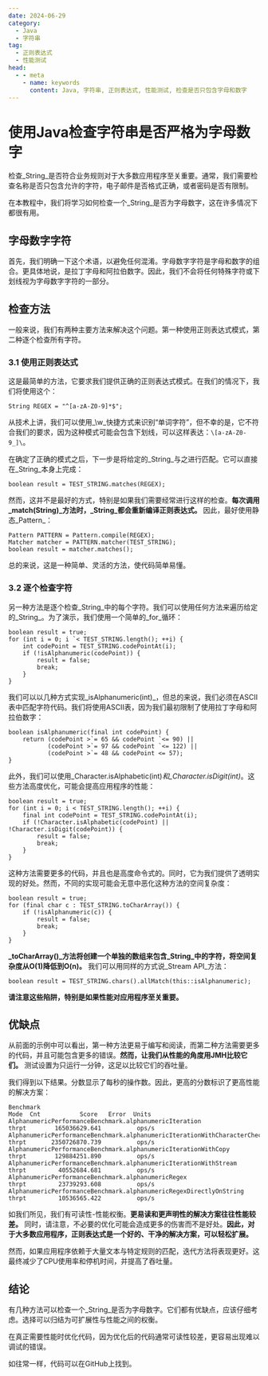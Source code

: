 ```yaml
---
date: 2024-06-29
category:
  - Java
  - 字符串
tag:
  - 正则表达式
  - 性能测试
head:
  - - meta
    - name: keywords
      content: Java, 字符串, 正则表达式, 性能测试, 检查是否只包含字母和数字
---
```


# 使用Java检查字符串是否严格为字母数字

检查_String_是否符合业务规则对于大多数应用程序至关重要。通常，我们需要检查名称是否只包含允许的字符，电子邮件是否格式正确，或者密码是否有限制。

在本教程中，我们将学习如何检查一个_String_是否为字母数字，这在许多情况下都很有用。

## 字母数字字符

首先，我们明确一下这个术语，以避免任何混淆。字母数字字符是字母和数字的组合。更具体地说，是拉丁字母和阿拉伯数字。因此，我们不会将任何特殊字符或下划线视为字母数字字符的一部分。

## 检查方法

一般来说，我们有两种主要方法来解决这个问题。第一种使用正则表达式模式，第二种逐个检查所有字符。

### 3.1 使用正则表达式

这是最简单的方法，它要求我们提供正确的正则表达式模式。在我们的情况下，我们将使用这个：

```
String REGEX = "^[a-zA-Z0-9]*$";
```

从技术上讲，我们可以使用_\w_快捷方式来识别“单词字符”，但不幸的是，它不符合我们的要求，因为这种模式可能会包含下划线，可以这样表达：`\[a-zA-Z0-9_]\`。

在确定了正确的模式之后，下一步是将给定的_String_与之进行匹配。它可以直接在_String_本身上完成：

```
boolean result = TEST_STRING.matches(REGEX);
```

然而，这并不是最好的方式，特别是如果我们需要经常进行这样的检查。**每次调用_match(String)_方法时，_String_都会重新编译正则表达式。** 因此，最好使用静态_Pattern_：

```
Pattern PATTERN = Pattern.compile(REGEX);
Matcher matcher = PATTERN.matcher(TEST_STRING);
boolean result = matcher.matches();
```

总的来说，这是一种简单、灵活的方法，使代码简单易懂。

### 3.2 逐个检查字符

另一种方法是逐个检查_String_中的每个字符。我们可以使用任何方法来遍历给定的_String_。为了演示，我们使用一个简单的_for_循环：

```
boolean result = true;
for (int i = 0; i `< TEST_STRING.length(); ++i) {
    int codePoint = TEST_STRING.codePointAt(i);
    if (!isAlphanumeric(codePoint)) {
        result = false;
        break;
    }
}
```

我们可以以几种方式实现_isAlphanumeric(int)_，但总的来说，我们必须在ASCII表中匹配字符代码。我们将使用ASCII表，因为我们最初限制了使用拉丁字母和阿拉伯数字：

```
boolean isAlphanumeric(final int codePoint) {
    return (codePoint >`= 65 && codePoint `<= 90) ||
           (codePoint >`= 97 && codePoint `<= 122) ||
           (codePoint >`= 48 && codePoint <= 57);
}
```

此外，我们可以使用_Character.isAlphabetic(int)_和_Character.isDigit(int)_。这些方法高度优化，可能会提高应用程序的性能：

```
boolean result = true;
for (int i = 0; i < TEST_STRING.length(); ++i) {
    final int codePoint = TEST_STRING.codePointAt(i);
    if (!Character.isAlphabetic(codePoint) || !Character.isDigit(codePoint)) {
        result = false;
        break;
    }
}
```

这种方法需要更多的代码，并且也是高度命令式的。同时，它为我们提供了透明实现的好处。然而，不同的实现可能会无意中恶化这种方法的空间复杂度：

```
boolean result = true;
for (final char c : TEST_STRING.toCharArray()) {
    if (!isAlphanumeric(c)) {
        result = false;
        break;
    }
}
```

**_toCharArray()_方法将创建一个单独的数组来包含_String_中的字符，将空间复杂度从O(1)降低到O(n)。** 我们可以用同样的方式说_Stream API_方法：

```
boolean result = TEST_STRING.chars().allMatch(this::isAlphanumeric);
```

**请注意这些陷阱，特别是如果性能对应用程序至关重要。**

## 优缺点

从前面的示例中可以看出，第一种方法更易于编写和阅读，而第二种方法需要更多的代码，并且可能包含更多的错误。**然而，让我们从性能的角度用JMH比较它们。** 测试设置为只运行一分钟，这足以比较它们的吞吐量。

我们得到以下结果。分数显示了每秒的操作数。因此，更高的分数标识了更高性能的解决方案：

```
Benchmark                                                                   Mode  Cnt           Score   Error  Units
AlphanumericPerformanceBenchmark.alphanumericIteration                     thrpt        165036629.641          ops/s
AlphanumericPerformanceBenchmark.alphanumericIterationWithCharacterChecks  thrpt       2350726870.739          ops/s
AlphanumericPerformanceBenchmark.alphanumericIterationWithCopy             thrpt        129884251.890          ops/s
AlphanumericPerformanceBenchmark.alphanumericIterationWithStream           thrpt         40552684.681          ops/s
AlphanumericPerformanceBenchmark.alphanumericRegex                         thrpt         23739293.608          ops/s
AlphanumericPerformanceBenchmark.alphanumericRegexDirectlyOnString         thrpt         10536565.422          ops/s
```

如我们所见，我们有可读性-性能权衡。**更易读和更声明性的解决方案往往性能较差。** 同时，请注意，不必要的优化可能会造成更多的伤害而不是好处。**因此，对于大多数应用程序，正则表达式是一个好的、干净的解决方案，可以轻松扩展。**

然而，如果应用程序依赖于大量文本与特定规则的匹配，迭代方法将表现更好。这最终减少了CPU使用率和停机时间，并提高了吞吐量。

## 结论

有几种方法可以检查一个_String_是否为字母数字。它们都有优缺点，应该仔细考虑。选择可以归结为可扩展性与性能之间的权衡。

在真正需要性能时优化代码，因为优化后的代码通常可读性较差，更容易出现难以调试的错误。

如往常一样，代码可以在GitHub上找到。